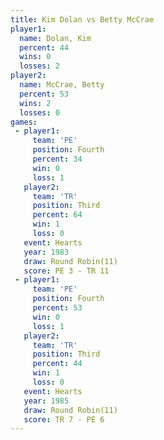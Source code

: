 ```yaml
---
title: Kim Dolan vs Betty McCrae
player1:             
  name: Dolan, Kim   
  percent: 44        
  wins: 0            
  losses: 2          
player2:             
  name: McCrae, Betty
  percent: 53        
  wins: 2            
  losses: 0          
games:
 - player1:          
     team: 'PE'      
     position: Fourth
     percent: 34     
     win: 0          
     loss: 1         
   player2:         
     team: 'TR'     
     position: Third
     percent: 64    
     win: 1         
     loss: 0        
   event: Hearts        
   year: 1983           
   draw: Round Robin(11)
   score: PE 3 - TR 11  
 - player1:          
     team: 'PE'      
     position: Fourth
     percent: 53     
     win: 0          
     loss: 1         
   player2:         
     team: 'TR'     
     position: Third
     percent: 44    
     win: 1         
     loss: 0        
   event: Hearts        
   year: 1985           
   draw: Round Robin(11)
   score: TR 7 - PE 6   
---
```

